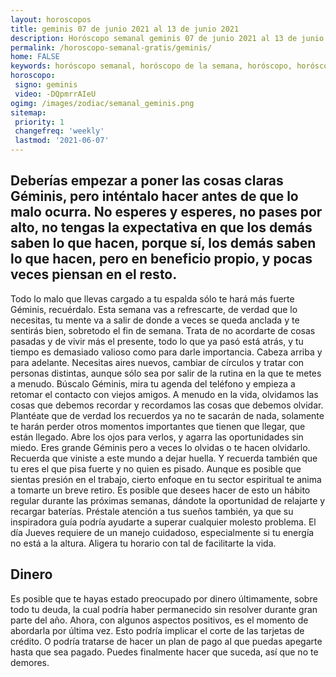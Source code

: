 ```yaml
---
layout: horoscopos
title: geminis 07 de junio 2021 al 13 de junio 2021 
description: Horóscopo semanal geminis 07 de junio 2021 al 13 de junio 2021. Deberías empezar a poner las cosas claras Géminis, pero inténtalo hacer antes de que lo malo ocurra. No esperes y esperes, no pases por alto, no tengas la expectativa en que los demás saben lo que hacen, porque sí, los demás saben lo que hacen, pero en beneficio propio, y pocas veces piensan en el resto.
permalink: /horoscopo-semanal-gratis/geminis/
home: FALSE
keywords: horóscopo semanal, horóscopo de la semana, horóscopo, horóscopo gratis,horóscopos, horóscopo esperanza gracia, horoscopos geminis la semana, horóscopos gratis, Tarot, Astrologia, Zodíaco, geminis, horoscopo gratis, semanal
horoscopo:
 signo: geminis
 video: -DQpmrrAIeU
ogimg: /images/zodiac/semanal_geminis.png
sitemap:
 priority: 1
 changefreq: 'weekly'
 lastmod: '2021-06-07'
---
```




## Deberías empezar a poner las cosas claras Géminis, pero inténtalo hacer antes de que lo malo ocurra. No esperes y esperes, no pases por alto, no tengas la expectativa en que los demás saben lo que hacen, porque sí, los demás saben lo que hacen, pero en beneficio propio, y pocas veces piensan en el resto.

Todo lo malo que llevas cargado a tu espalda sólo te hará más fuerte Géminis, recuérdalo. Esta semana vas a refrescarte, de verdad que lo necesitas, tu mente va a salir de donde a veces se queda anclada y te sentirás bien, sobretodo el fin de semana. Trata de no acordarte de cosas pasadas y de vivir más el presente, todo lo que ya pasó está atrás, y tu tiempo es demasiado valioso como para darle importancia. Cabeza arriba y para adelante. Necesitas aires nuevos, cambiar de círculos y tratar con personas distintas, aunque sólo sea por salir de la rutina en la que te metes a menudo. Búscalo Géminis, mira tu agenda del teléfono y empieza a retomar el contacto con viejos amigos. A menudo en la vida, olvidamos las cosas que debemos recordar y recordamos las cosas que debemos olvidar. Plantéate que de verdad los recuerdos ya no te sacarán de nada, solamente te harán perder otros momentos importantes que tienen que llegar, que están llegado. Abre los ojos para verlos, y agarra las oportunidades sin miedo. Eres grande Géminis pero a veces lo olvidas o te hacen olvidarlo. Recuerda que viniste a este mundo a dejar huella. Y recuerda también que tu eres el que pisa fuerte y no quien es pisado.
Aunque es posible que sientas presión en el trabajo, cierto enfoque en tu sector espiritual te anima a tomarte un breve retiro. Es posible que desees hacer de esto un hábito regular durante las próximas semanas, dándote la oportunidad de relajarte y recargar baterías. Préstale atención a tus sueños también, ya que su inspiradora guía podría ayudarte a superar cualquier molesto problema. El día Jueves requiere de un manejo cuidadoso, especialmente si tu energía no está a la altura. Aligera tu horario con tal de facilitarte la vida.

## Dinero

Es posible que te hayas estado preocupado por dinero últimamente, sobre todo tu deuda, la cual podría haber permanecido sin resolver durante gran parte del año. Ahora, con algunos aspectos positivos, es el momento de abordarla por última vez. Esto podría implicar el corte de las tarjetas de crédito. O podría tratarse de hacer un plan de pago al que puedas apegarte hasta que sea pagado. Puedes finalmente hacer que suceda, así que no te demores.